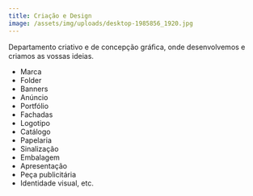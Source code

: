 ```yaml
---
title: Criação e Design
image: /assets/img/uploads/desktop-1985856_1920.jpg
---
```

Departamento criativo e de concepção gráﬁca, onde desenvolvemos e criamos as vossas ideias.

* Marca
* Folder
* Banners
* Anúncio
* Portfólio
* Fachadas
* Logotipo
* Catálogo
* Papelaria
* Sinalização
* Embalagem
* Apresentação
* Peça publicitária
* Identidade visual, etc.
